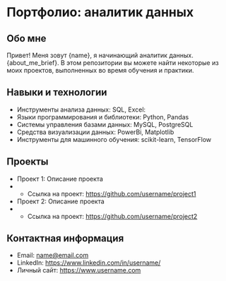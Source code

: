 # Портфолио: аналитик данных

## Обо мне 

Привет! Меня зовут {name}, я начинающий аналитик данных. {about_me_brief}. 
В этом репозитории вы можете найти некоторые из моих проектов, выполненных во время обучения и практики.
<br>

## Навыки и технологии
- Инструменты анализа данных: SQL, Excel: 
- Языки программирования и библиотеки: Python, Pandas
- Системы управления базами данных: MySQL, PostgreSQL
- Средства визуализации данных: PowerBi, Matplotlib
- Инструменты для машинного обучения: scikit-learn, TensorFlow



## Проекты
- Проект 1: Описание проекта
- - Ссылка на проект: https://github.com/username/project1
- Проект 2: Описание проекта
- - Ссылка на проект: https://github.com/username/project2


## Контактная информация
- Email: name@email.com
- LinkedIn: https://www.linkedin.com/in/username/
- Личный сайт: https://www.username.com
